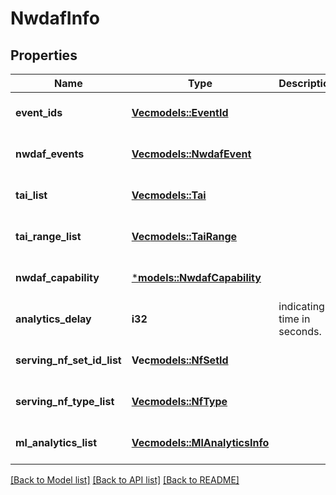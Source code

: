# NwdafInfo

## Properties
Name | Type | Description | Notes
------------ | ------------- | ------------- | -------------
**event_ids** | [**Vec<models::EventId>**](EventId.md) |  | [optional] [default to None]
**nwdaf_events** | [**Vec<models::NwdafEvent>**](NwdafEvent.md) |  | [optional] [default to None]
**tai_list** | [**Vec<models::Tai>**](Tai.md) |  | [optional] [default to None]
**tai_range_list** | [**Vec<models::TaiRange>**](TaiRange.md) |  | [optional] [default to None]
**nwdaf_capability** | [***models::NwdafCapability**](NwdafCapability.md) |  | [optional] [default to None]
**analytics_delay** | **i32** | indicating a time in seconds. | [optional] [default to None]
**serving_nf_set_id_list** | **Vec<models::NfSetId>** |  | [optional] [default to None]
**serving_nf_type_list** | [**Vec<models::NfType>**](NFType.md) |  | [optional] [default to None]
**ml_analytics_list** | [**Vec<models::MlAnalyticsInfo>**](MlAnalyticsInfo.md) |  | [optional] [default to None]

[[Back to Model list]](../README.md#documentation-for-models) [[Back to API list]](../README.md#documentation-for-api-endpoints) [[Back to README]](../README.md)



